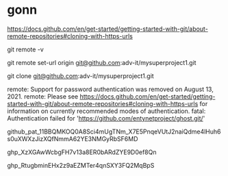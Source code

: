 # gonn
https://docs.github.com/en/get-started/getting-started-with-git/about-remote-repositories#cloning-with-https-urls

git remote -v

git remote set-url origin git@github.com:adv-it/mysuperproject1.git

git clone git@github.com:adv-it/mysuperproject1.git

remote: Support for password authentication was removed on August 13, 2021.
remote: Please see https://docs.github.com/en/get-started/getting-started-with-git/about-remote-repositories#cloning-with-https-urls for information on currently recommended modes of authentication.
fatal: Authentication failed for 'https://github.com/entynetproject/ghost.git/'


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


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

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
